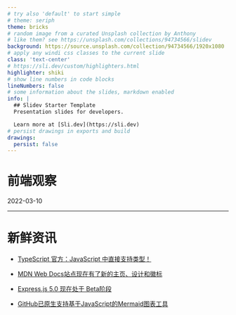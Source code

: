 ```yaml
---
# try also 'default' to start simple
# theme: seriph
theme: bricks
# random image from a curated Unsplash collection by Anthony
# like them? see https://unsplash.com/collections/94734566/slidev
background: https://source.unsplash.com/collection/94734566/1920x1080
# apply any windi css classes to the current slide
class: 'text-center'
# https://sli.dev/custom/highlighters.html
highlighter: shiki
# show line numbers in code blocks
lineNumbers: false
# some information about the slides, markdown enabled
info: |
  ## Slidev Starter Template
  Presentation slides for developers.

  Learn more at [Sli.dev](https://sli.dev)
# persist drawings in exports and build
drawings:
  persist: false
---
```


# 前端观察

2022-03-10

---

# 新鲜资讯

<v-click>

- [TypeScript 官方：JavaScript 中直接支持类型！](https://juejin.cn/post/7073272212077150238)

</v-click>

<v-click>

- [MDN Web Docs站点现在有了新的主页、设计和徽标](https://developer.mozilla.org/en-US/)

</v-click>

<v-click>

- [Express.js 5.0 现在处于 Beta阶段](https://github.com/expressjs/express/blob/5.0/History.md)

</v-click>

<v-click>

- [GitHub已原生支持基于JavaScript的Mermaid图表工具](https://developer.aliyun.com/article/870476)

</v-click>